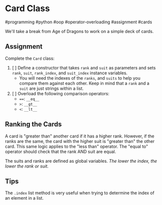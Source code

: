 # Card Class
#programming #python #oop #operator-overloading #assignment #cards

We'll take a break from Age of Dragons to work on a simple deck of cards.

## Assignment

Complete the `Card` class:

1.  [ ] Define a constructor that takes `rank` and `suit` as parameters and sets `rank`, `suit`, `rank_index`, and `suit_index` instance variables.
    *   You will need the indexes of the `ranks`, and `suits` to help you compare them against each other. Keep in mind that a `rank` and a `suit` are just strings within a list.
2.  [ ] Overload the following comparison operators:
    *   `==`: `__eq__`
    *   `>`: `__gt__`
    *   `<`: `__lt__`

## Ranking the Cards

A card is "greater than" another card if it has a higher rank. However, if the ranks are the same, the card with the higher suit is "greater than" the other card. This same logic applies to the "less than" operator. The "equal to" operator should check that the rank AND suit are equal.

The suits and ranks are defined as global variables. *The lower the index, the lower the rank or suit.*

## Tips

The `.index` list method is very useful when trying to determine the index of an element in a list.
